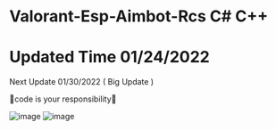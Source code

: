 # Valorant-Esp-Aimbot-Rcs C# C++

Updated Time 01/24/2022
====================================
Next Update 01/30/2022 ( Big Update )

🔺code is your responsibility🔺


![image](https://user-images.githubusercontent.com/98352276/152205525-84088ef4-a7d3-46c6-8e72-00d0ace32127.png)
![image](https://user-images.githubusercontent.com/98352276/152205549-f4ab44ec-bffd-4ccd-ab43-6ef87cf6e6df.png)

